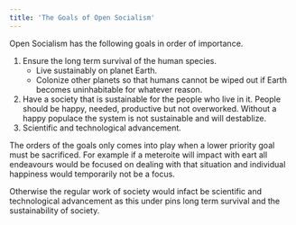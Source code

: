 ```yaml
---
title: 'The Goals of Open Socialism'
---
```


Open Socialism has the following goals in order of importance.

1. Ensure the long term survival of the human species.
    * Live sustainably on planet Earth.
    * Colonize other planets so that humans cannot be wiped out if Earth becomes uninhabitable for whatever reason.
2. Have a society that is sustainable for the people who live in it. People should be happy, needed, productive but not overworked. Without a happy populace the system is not sustainable and will destablize.
3. Scientific and technological advancement.

The orders of the goals only comes into play when a lower priority goal must be sacrificed. For example if a meteroite will impact with eart all endeavours would be focused on dealing with that situation and individual happiness would temporarily not be a focus.

Otherwise the regular work of society would infact be scientific and technological advancement as this under pins long term survival and the sustainability of society.
